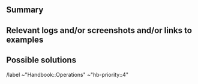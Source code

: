 <!---
Please read this!

Before opening a new issue, make sure to search for keywords in the issues: https://gitlab.com/gitlab-com/content-sites/handbook/-/issues

and verify the issue you're about to submit isn't a duplicate.
--->

## Summary

<!-- Summarize the requeset, need, or problem to solve. -->

## Relevant logs and/or screenshots and/or links to examples

<!-- Paste any relevant logs - please use code blocks (```) to format console output, logs, and code
 as it's tough to read otherwise. -->

## Possible solutions

<!-- If you can, propose one or more possible solutions. -->

<!-- Please read the priority guidelines before updating the labels: https://handbook.gitlab.com/handbook/content-websites/#priority -->
/label ~"Handbook::Operations" ~"hb-priority::4"
